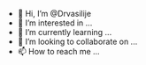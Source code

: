 - 👋 Hi, I’m @Drvasilije
- 👀 I’m interested in ...
- 🌱 I’m currently learning ...
- 💞️ I’m looking to collaborate on ...
- 📫 How to reach me ...

<!---
Drvasilije/Drvasilije is a ✨ special ✨ repository because its `README.md` (this file) appears on your GitHub profile.
You can click the Preview link to take a look at your changes.
--->

